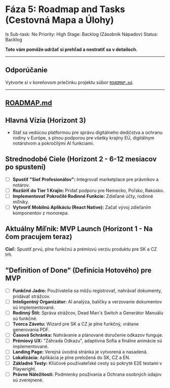 # Fáza 5: Roadmap and Tasks (Cestovná Mapa a Úlohy)

Is Sub-task: No
Priority: High
Stage: Backlog (Zásobník Nápadov)
Status: Backlog

**Toto vám pomôže udržať si prehľad a nestratiť sa v detailoch.**

---

## Odporúčanie

Vytvorte si v koreňovom priečinku projektu súbor [`ROADMAP.md`](http://ROADMAP.md).

---

## [ROADMAP.md](http://ROADMAP.md)

## Hlavná Vízia (Horizont 3)

- Stať sa vedúcou platformou pre správu digitálneho dedičstva a ochranu rodiny v Európe, s plnou podporou pre všetky krajiny EÚ, digitálnym notárstvom a pokročilými AI funkciami.

## Strednodobé Ciele (Horizont 2 - 6-12 mesiacov po spustení)

- [ ]  **Spustiť "Sieť Profesionálov":** Integrovať marketplace pre právnikov a notárov.
- [ ]  **Rozšíriť do Tier 1 Krajín:** Pridať podporu pre Nemecko, Poľsko, Rakúsko.
- [ ]  **Implementovať Pokročilé Rodinné Funkcie:** Zdieľané účty, rodinné míľniky.
- [ ]  **Vytvoriť Mobilnú Aplikáciu (React Native):** Začať vývoj zdieľaním komponentov z monorepa.

## Aktuálny Míľnik: MVP Launch (Horizont 1 - Na čom pracujem teraz)

**Cieľ:** Spustiť prvú, plne funkčnú a prémiovú verziu produktu pre SK a CZ trh.

## "Definition of Done" (Definícia Hotového) pre MVP

- [ ]  **Funkčné Jadro:** Používatelia sa môžu registrovať, nahrávať dokumenty, pridávať strážcov.
- [ ]  **Inteligentný Organizátor:** AI analýza, balíčky a verzovanie dokumentov sú implementované.
- [ ]  **Rodinný Štít:** Správa strážcov, Dead Man's Switch a Generátor Manuálu sú funkčné.
- [ ]  **Tvorca Závetu:** Wizard pre SK a CZ je plne funkčný, vrátane generovania PDF.
- [ ]  **Časová Schránka:** Nahrávanie a plánované doručenie odkazov funguje.
- [ ]  **Prémiový UX:** "Záhrada Odkazu", adaptívna Sofia a finálne animácie sú implementované.
- [ ]  **Landing Page:** Verejná úvodná stránka je vytvorená a nasadená.
- [ ]  **Lokalizácia:** Aplikácia je plne preložená do SK, CZ a EN.
- [ ]  **Základné Testy:** Kľúčové používateľské cesty sú pokryté E2E testami v Playwright.
- [ ]  **Právne Náležitosti:** Podmienky používania a Ochrana osobných údajov sú zverejnené.
